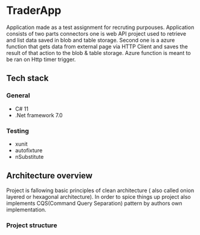 # TraderApp
Application made as a test assignment for recruting purpouses.
Application consists of two parts connectors one is web API project used to retrieve and list data saved in blob and table storage. Second one is a azure function that gets data from external page via HTTP Client and saves the result of that action to the blob & table storage. Azure function is meant to be ran on Http timer trigger.
## Tech stack
### General
- C# 11
- .Net framework 7.0
### Testing
  - xunit
  - autofixture
  - nSubstitute

## Architecture overview
Project is fallowing basic principles of clean architecture ( also called onion layered or hexagonal architecture).
In order to spice things up project also implements CQS(Command Query Separation) pattern by authors own implementation.
### Project structure
